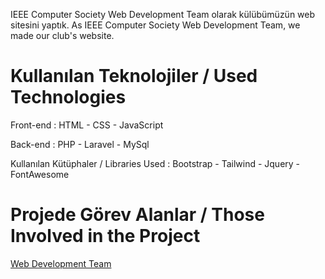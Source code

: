 IEEE Computer Society Web Development Team olarak külübümüzün web sitesini yaptık.
As IEEE Computer Society Web Development Team, we made our club's website.

# Kullanılan Teknolojiler / Used Technologies

Front-end : HTML - CSS - JavaScript

Back-end : PHP - Laravel - MySql

Kullanılan Kütüphaler / Libraries Used : Bootstrap - Tailwind - Jquery - FontAwesome 


# Projede Görev Alanlar / Those Involved in the Project

<a  href="https://github.com/orgs/IEEEFiratComputerSociety/teams/webprogramming"> Web Development Team </a>



